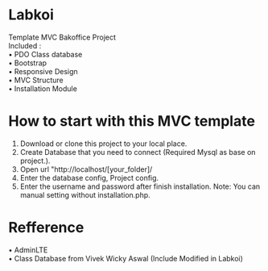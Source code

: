 # Labkoi<br>
Template MVC Bakoffice Project<br>
Included : <br>
• PDO Class database <br>
• Bootstrap  <br>
• Responsive Design <br>
• MVC Structure <br>
• Installation Module <br>

# How to start with this MVC template <br>
1. Download or clone this project to your local place.
2. Create Database that you need to connect (Required Mysql as base on project.).
3. Open url "http://localhost/[your_folder]/
4. Enter the database config, Project config.
5. Enter the username and password after finish installation.
Note: You can manual setting without installation.php.
# Refference <br>
• AdminLTE <br>
• Class Database from Vivek Wicky Aswal (Include Modified in Labkoi) <br>

